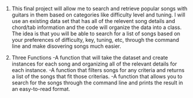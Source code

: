 1. This final project will allow me to search and retrieve popular songs with guitars in them based on categories like difficulty level and tuning. I will use an existing data set that has all of the relevent song details and chord/tab information and the code will organize the data into a class. The idea is that you will be able to search for a list of songs based on your preferences of difficulty, key, tuning, etc, through the command line and make disovering songs much easier.

2. Three Functions
-A function that will take the dataset and create instances for each song and organizing all of the relevant details for each instance.
-A function that filters songs for any criteria and returns a list of the songs that fit those criterias.
-A function that allows you to search for the songs through the command line and prints the result in an easy-to-read format.
